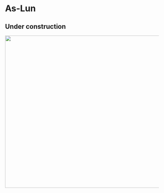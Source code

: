 # As-Lun #
## Under construction
<div align="center"><img src="https://github.com/ElyJF/As-Lun/blob/main/as-lun/src/assets/InShot_20230630_134840561.gif" width="700" height="500"/>
</div>
